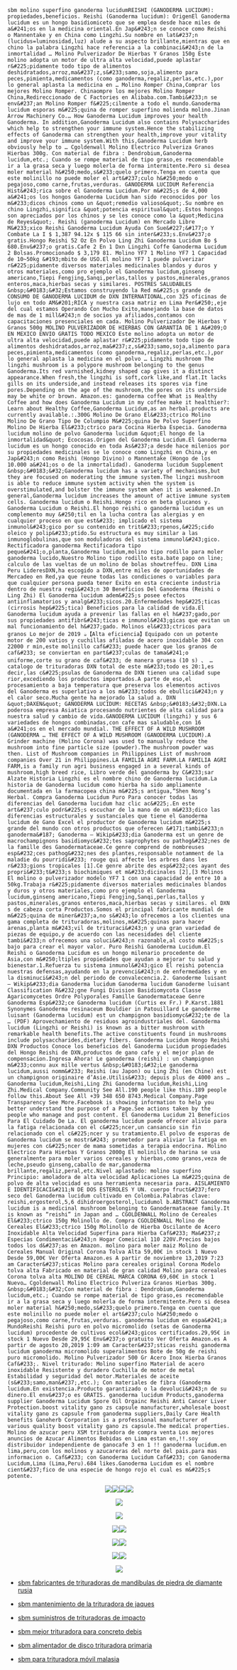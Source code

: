 
```
sbm molino superfino ganoderma lucidumREISHI (GANODERMA LUCIDUM): propiedades,beneficios. Reishi (Ganoderma lucidum): OrigenEl Ganoderma lucidum es un hongo basidiomiceto que se emplea desde hace miles de a&#241;os en la medicina oriental.En Jap&#243;n se conoce como Reishi o Mannentake y en China como Lingzhi.Su nombre en lat&#237;n (lucidus=luminosidad,luz) alude a su aspecto brillante,mientras que en chino la palabra Lingzhi hace referencia a la combinaci&#243;n de la inmortalidad … Molino Pulverizador De Hierbas Y Granos 150g Este molino adopta un motor de ultra alta velocidad,puede aplastar r&#225;pidamente todo tipo de alimentos deshidratados,arroz,ma&#237;z,s&#233;samo,soja,alimento para peces,pimienta,medicamentos (como ganoderma,regaliz,perlas,etc.),por lo general aplasta la medicina en … Molino Romper China,Comprar los mejores Molino Romper. Chinaompre los mejores Molino Romper China,Redireccionado de C Factories en Alibaba.com.Tambi&#233;n se env&#237;an Molino Romper f&#225;cilmente a todo el mundo.Ganoderma lucidum esporas m&#225;quina de romper superfino molienda molino.Jinan Arrow Machinery Co.… How Ganoderma Lucidum improves your health Ganoderma. In addition,Ganoderma Lucidum also contains Polysaccharides which help to strengthen your immune system.Hence the stabilizing effects of Ganoderma can strengthen your health,improve your vitality and improve your immune system.With this,Ganoderma Lucidum herb obviously help to … Cgoldenwall Molino Electrico Pulveriza Granos Hierbas 300g. Con material de fibra : Dendrobium,Ganoderma lucidum,etc.; Cuando se rompe material de tipo graso,es recomendable ir a la grasa seca y luego molerla de forma intermitente.Pero si desea moler material h&#250;medo,s&#233;quelo primero.Tenga en cuenta que este molinillo no puede moler el art&#237;culo h&#250;medo o pegajoso,como carne,frutas,verduras. GANODERMA LUCIDUM Referencia Hist&#243;rica sobre el Ganoderma Lucidum.Por m&#225;s de 4,000 a&#241;os los hongos Ganoderma Lucidum han sido reconocidos por los m&#233;dicos chinos como un &quot;remedio valioso&quot;.Su nombre en chino Lingzhi,significa &quot;potencia espiritual&quot;.Estos hongos son apreciados por los chinos y se les conoce como la &quot;Medicina de Reyes&quot;. Reishi (ganoderma Lucidum) en Mercado Libre M&#233;xico Reishi Ganoderma Lucidum Ayuda Con Sue&#227;&#177;o Y Combate La I $ 1,387 94.12x $ 115 66 sin inter&#233;s.Env&#237;o gratis.Hongo Reishi 52 Oz En Polvo Ling Zhi Ganoderma Lucidum Bo $ 680.Env&#237;o gratis.Cafe 2 En 1 Dxn Lingzhi Coffe Ganoderma Lucidum 2 Bolsas.Promocionado $ 3,179 81. Molino YF7 1 Molino YF7 1 Capacidad de 10~50kg &#193;mbito de USO.El molino YF7 1 puede pulverizar r&#225;pidamente diversos materiales medicinales blandos y duros y otros materiales,como pro ejemplo el Ganoderma lucidum,ginseng americano,Tiepi Fengjing,Sanqi,perlas,tallos y pastos,minerales,granos enteros,maca,hierbas secas y similares. POSTRES SALUDABLES &nbsp;&#0183;&#32;Estamos construyendo la Red m&#225;s grande de CONSUMO DE GANODERMA LUCIDUM de DXN INTERNATIONAL,con 325 oficinas de lujo en todo AM&#201;RICA y nuestra casa matriz en Lima Per&#250;,eje del cual estamos Operando Con Mucho Exito,manejando la base de datos de mas de 1 mill&#243;n de socios ya afiliados,contamos con capacitaciones presenciales en cada. Molino Pulverizador De Hierbas Y Granos 500g MOLINO PULVERIZADOR DE HIERBAS CON GARANTIA DE 1 A&#209;O EN MEXICO ENVIO GRATIS TODO MEXICO Este molino adopta un motor de ultra alta velocidad,puede aplastar r&#225;pidamente todo tipo de alimentos deshidratados,arroz,ma&#237;z,s&#233;samo,soja,alimento para peces,pimienta,medicamentos (como ganoderma,regaliz,perlas,etc.),por lo general aplasta la medicina en el polvo … Lingzhi mushroom The lingzhi mushroom is a polypore mushroom belonging to the genus Ganoderma.Its red varnished,kidney shaped cap gives it a distinct appearance.When fresh,the lingzhi is soft,cork like,and flat.It lacks gills on its underside,and instead releases its spores via fine pores.Depending on the age of the mushroom,the pores on its underside may be white or brown. Amazon.es: ganoderma coffee What is Healthy Coffee and how does Ganoderma Lucidum in my coffee make it healthier?: Learn about Healthy Coffee,Ganoderma Lucidum,as an herbal.products are currently available.:.300G Molino De Grano El&#233;ctrico Molino Molino De Grano Tipo De Columpio M&#225;quina De Polvo Superfino Molino De Hierba El&#233;ctrico para Cocina Hierba Especia. Ganoderma lucidum molino de polvo Ganoderma lucidum &quot;El hongo de la inmortalidad&quot; Ecocosas.Origen del Ganoderma Lucidum.El Ganoderma lucidum es un hongo conocido en toda As&#237;a desde hace milenios por su propiedades medicinales se lo conoce como Lingzhi en China,y en Jap&#243;n como Reishi (Hongo Divino) o Mannentake (Hongo de los 10.000 a&#241;os o de la inmortalidad). Ganoderma lucidum Supplement &nbsp;&#0183;&#32;Ganoderma lucidum has a variety of mechanisms,but they are focused on moderating the immune system.The lingzi mushroom is able to reduce immune system activity when the system is overstimulated,and bolster the immune system when it is weakened.In general,Ganoderma lucidum increases the amount of active immune system cells. Ganoderma lucidum o Reishi.Hongo rico en beta glucanos y. Ganoderma Lucidum o Reishi.El hongo reishi o ganoderma lucidum es un complemento muy &#250;til en la lucha contra las alergias y en cualquier proceso en que est&#233; implicado el sistema inmunol&#243;gico por su contenido en trit&#233;rpenos,&#225;cido oleico y polip&#233;ptido.Su estructura es muy similar a las inmunoglobulinas,que son moduladoras del sistema inmunol&#243;gico. Rectificadora ganoderma Rectificadora tipo peque&#241;o,planta,Ganoderma lucidum,molino tipo rodillo para moler ganoderma lucido,Nuestro Molino tipo rodillo esta.bate papo on line; calculo de las vueltas de un molino de bolas showtreffeu. DXN Lima Peru LideresDXN,ha escogido a DXN,entre miles de oportunidades de Mercadeo en Red,ya que reune todas las condiciones o variables para que cualquier persona pueda tener Exito en esta creciente industria dentro de nuestra regi&#243;n 30 Beneficios Del Ganoderma (Reishi o Ling Zhi) El Ganoderma lucidum adem&#225;s posee efectos antiinflamatorios y analg&#233;sicos.20.Enfermedades hep&#225;ticas (cirrosis hep&#225;tica) Beneficios para la calidad de vida.El Ganoderma lucidum ayuda a prevenir las fallas en el h&#237;gado,por sus propiedades antifibr&#243;ticas e inmunol&#243;gicas que evitan un mal funcionamiento del h&#237;gado. Molinos el&#233;ctricos para granos Lo mejor de 2019 ☕【Alta eficiencia】Equipado con un potente motor de 200 vatios y cuchillas afiladas de acero inoxidable 304 con 22000 r min,este molinillo caf&#233; puede hacer que los granos de caf&#233; se conviertan en part&#237;culas de tama&#241;o uniforme,corte su grano de caf&#233; de manera gruesa (10 s) 、 … catalogo de trituradoras DXN total de este m&#233;todo es 20:1,es decir,las c&#225;psulas de Ganoderma de DXN tienen una calidad supe rior,excediendo los productos importados.A parte de eso,el procesamiento a baja temperatura que preserva los elementos activos del Ganoderma es superlativo a los m&#233;todos de ebullici&#243;n y el calor seco.Mucha gente ha mejorado la salud a. DXN &quot;DAXEN&quot; GANODERMA LUCIDUM: RECETAS &nbsp;&#0183;&#32;DXN.La poderosa empresa Asiatica procesando nutrientes de alta calidad para nuestra salud y cambio de vida.GANODERMA LUCIDUM (lingzhi) y sus 6 variedades de hongos combinadas,con cafe mas saludable,con 16 a&#241;os en el mercado mundial. THE EFFECT OF A WILD MUSHROOM (GANODERMA … THE EFFECT OF A WILD MUSHROOM (GANODERMA LUCIDUM).A Grinder machine (Molino Corona) was used to manually reduce the mushroom into fine particle size (powder).The mushroom powder was then. List of Mushroom companies in Philippines List of mushroom companies Over 21 in Philippines.LA FAMILIA AGRI FARM.LA FAMILIA AGRI FARM,is a family run agri business engaged in a several kinds of mushroom,high breed rice, Libro verde del ganoderma by C&#233;sar Alzate Historia Lingzhi es el nombre chino de Ganoderma lucidum.La historia de Ganoderma lucidum como hierba ha sido ampliamente documentada en la farmacopea china m&#225;s antigua,“Shen Nong’s Herbal. Compra Ganoderma Lucidum Puro Para conocer todas las diferencias del Ganoderma lucidum haz clic ac&#225;.En este art&#237;culo podr&#225;s escuchar de la mano de un m&#233;dico las diferencias estructurales y sustanciales que tiene el Ganoderma lucidum de Gano Excel el productor de Ganoderma lucidum m&#225;s grande del mundo con otros productos que oferecen &#171;tambi&#233;n ganoderma&#187; Ganoderma — Wikip&#233;dia Ganoderma est un genre de macrochampignons basidiomyc&#232;tes saprophytes ou pathog&#232;nes de la famille des Ganodermataceae.Ce genre comprend de nombreuses esp&#232;ces pathog&#232;nes des plantes,responsable notamment de la maladie du pourridi&#233; rouge qui affecte les arbres dans les r&#233;gions tropicales [1].Ce genre abrite des esp&#232;ces ayant des propri&#233;t&#233;s biochimiques et m&#233;dicinales [2],[3 Molinos El molino o pulverizador modelo YF7 1 con una capacidad de entre 10 a 50kg.Trabaja r&#225;pidamente diversos materiales medicinales blandos y duros y otros materiales,como pro ejemplo el Ganoderma lucidum,ginseng americano,Tiepi Fengjing,Sanqi,perlas,tallos y pastos,minerales,granos enteros,maca,hierbas secas y similares. el DXN s de cabeza corta Productos.Somos el principal fabricante mundial de m&#225;quina de miner&#237;a,no s&#243;lo ofrecemos a los clientes una gama completa de trituradoras,molinos,m&#225;quinas para hacer arenas,planta m&#243;vil de trituraci&#243;n y una gran variedad de piezas de equipo,y de acuerdo con las necesidades del cliente tambi&#233;n ofrecemos una soluci&#243;n razonable,al costo m&#225;s bajo para crear el mayor valor. Puro Reishi Ganoderma Lucidum.El Reishi o Ganoderma Lucidum es un hongo milenario procedente de Asia,con m&#250;ltiples propiedades que ayudan a mejorar tu salud y bienestar.1.Refuerza tu sistema inmunol&#243;gico El reishi potencia nuestras defensas,ayudando en la prevenci&#243;n de enfermedades y en la disminuci&#243;n del periodo de convalecencia.2. Ganoderme luisant — Wikip&#233;dia Ganoderma lucidum Ganoderma lucidum Ganoderme luisant Classification R&#232;gne Fungi Division Basidiomycota Classe Agaricomycetes Ordre Polyporales Famille Ganodermataceae Genre Ganoderma Esp&#232;ce Ganoderma lucidum (Curtis ex Fr.) P.Karst.1881 Synonymes Ganoderma resinaceum Bouldier in Patouillard Le ganoderme luisant (Ganoderma lucidum) est un champignon basidiomyc&#232;te de la … (PDF) Aprovechamiento de residuos agroindustriales del. Ganoderma lucidum (Lingzhi or Reishi) is known as a bitter mushroom with remarkable health benefits.The active constituents found in mushrooms include polysaccharides,dietary fibers. Ganoderma Lucidum Hongo Reishi DXN Productos Conoce los beneficios del Ganoderma Lucidum propiedades del Hongo Reishi de DXN,productos de gano cafe y el mejor plan de compensacion.Ingresa Ahora! Le ganoderma (reishi) : un champignon m&#233;connu aux mille vertus &nbsp;&#0183;&#32;Le ganoderma lucidum,aussi nomm&#233; Reishi (au Japon) ou Ling Zhi (en Chine) est un champignon originaire d’Asie.Utilis&#233; depuis plus de 4000 ans … Ganoderma lucidum,Reishi,Ling Zhi Ganoderma lucidum,Reishi,Ling Zhi.Medical Company.Community See All.190 people like this.189 people follow this.About See All +39 348 650 8743.Medical Company.Page Transparency See More.Facebook is showing information to help you better understand the purpose of a Page.See actions taken by the people who manage and post content. El Ganoderma Lucidum 21 Beneficios Para El Cuidado De La. El ganoderma lucidum puede ofrecer alivio para la fatiga relacionada con el c&#225;ncer,un cansancio sin fin relacionado con el c&#225;ncer y su tratamiento.El polvo de esporas de Ganoderma lucidum se mostr&#243; prometedor para aliviar la fatiga en mujeres con c&#225;ncer de mama sometidas a terapia endocrina. Molino Electrico Para Hierbas Y Granos 2000g El molinillo de harina se usa generalmente para moler varios cereales y hierbas,como granos,veza de leche,pseudo ginseng,caballo de mar,ganoderma brillante,regaliz,peral,etc.Nivel aplastado: molino superfino Principio: amoladora de alta velocidad Aplicaciones La m&#225;quina de polvo de alta velocidad es una herramienta necesaria para. AISLAMIENTO E IDENTIFICACI&#211;N DE DOS ESTEROLES Y UN. cuerpo fruct&#237;fero seco del Ganoderma lucidum cultivado en Colombia.Palabras clave: reishi,ergosterol,5,6 dihidroergosterol,lucidumol b.ABSTRACT Ganoderma lucidum is a medicinal mushroom belonging to Ganodermataceae family.It is known as “reishi” in Japan and … CGOLDENWALL Molino de Cereales El&#233;ctrico 150g Molinollo de. Compra CGOLDENWALL Molino de Cereales El&#233;ctrico 150g Molinollo de Hierba Oscilante de Acero Inoxidable Alta Velocidad Superfina para Hierba Caf&#233; Ma&#237;z Especias Condimentaci&#243;n Hogar Comeicial 110 220V.Precios bajos todos los d&#237;as en Amazon. molino para moler maiz Molino de Cereales Manual Original Corona Tolva Alta 59,00€ in stock 1 Nuevo Desde 59,00€ Ver Oferta Amazon.es A partir de noviembre 13,2019 7:23 am Caracter&#237;sticas Molino para cereales original Corona Modelo tolva alta Fabricado en material de gran calidad Molino para cereales Corona tolva alta MOLINO DE CEREAL MARCA CORONA 69,60€ in stock 1 Nuevo… Cgoldenwall Molino Electrico Pulveriza Granos Hierbas 300g. &nbsp;&#0183;&#32;Con material de fibra : Dendrobium,Ganoderma lucidum,etc.; Cuando se rompe material de tipo graso,es recomendable ir a la grasa seca y luego molerla de forma intermitente.Pero si desea moler material h&#250;medo,s&#233;quelo primero.Tenga en cuenta que este molinillo no puede moler el art&#237;culo h&#250;medo o pegajoso,como carne,frutas,verduras. ganoderma lucidum en espa&#241;a MundoReishi Reishi puro en polvo micromolido (setas de Ganoderma lucidum) procedente de cultivos ecol&#243;gicos certificados.29,95€ in stock 1 Nuevo Desde 29,95€ Env&#237;o gratuito Ver Oferta Amazon.es A partir de agosto 20,2019 1:09 am Caracter&#237;sticas reishi ganoderma lucidum ganoderma micromolido superalimentos Bote de 50g de reishi puro micromolido. Molino Pulverizador 500 Gr Acero Inox Hierba Granos Caf&#233;. Nivel triturado: Molino superfino Material de acero inoxidable Resistente y duradero Cuchilla de motor de metal Estabilidad y seguridad del motor.Materiales de aceite (s&#233;samo,man&#237;,etc.); Con materiales de fibra (Ganoderma lucidum.En existencia.Producto garantizado o la devoluci&#243;n de su dinero.El env&#237;o es GRATIS. ganoderma lucidum Products,ganoderma supplier Ganoderma Lucidum Spore Oil Orgainc Reishi Anti Cancer Liver Protection.boost vitality gano zs capsule manufacturer,wholesale boost vitality gano zs capsule from ganoderma suppliers,Daily Care Health benefits Ganoherb Corporation is a professional manufacturer of various quality boost vitality gano zs capsule.The medical properties. Molino de azucar peru XSM trituradora de compra venta Los mejores anuncios de Azucar Alimentos Bebidas en Lima estan en,!!.soy distribuidor independiente de ganocafe 3 en 1 !! ganoderma lucidum.en lima,peru,con los molinos y azucareras del norte del pais.para mas informacion o. Caf&#233; con Ganoderma Lucidum Caf&#233; con Ganoderma Lucidum,Lima (Lima,Peru).684 likes.Ganoderma Lucidum es el nombre cient&#237;fico de una especie de hongo rojo el cual es m&#225;s potente. 
```

<div align="center">

<a href="https://es-mill.shibang-china.com/github&k=sbm+molino+superfino+ganoderma+lucidum"><img src="https://static.shibang-china.com/es/mill/index.jpg"></a><a href="https://es-mill.shibang-china.com/materials.htmlgithub&k=sbm+molino+superfino+ganoderma+lucidum"><img src="https://static.shibang-china.com/es/mill/materials.jpg"></a><a href="https://es-mill.shibang-china.com/about.htmlgithub&k=sbm+molino+superfino+ganoderma+lucidum"><img src="https://static.shibang-china.com/es/mill/about.jpg"></a><a href="https://es-mill.shibang-china.com/contact.htmlgithub&k=sbm+molino+superfino+ganoderma+lucidum"><img src="https://static.shibang-china.com/es/mill/contact.jpg"></a>

<a href="https://es-mill.shibang-china.com/github&k=sbm+molino+superfino+ganoderma+lucidum"><img src="https://static.shibang-china.com/es/mill/banner.jpg"></a>

<a href="https://swt.shibang-china.com/github&k=sbm+molino+superfino+ganoderma+lucidum"><img src="https://static.shibang-china.com/es/mill/chat.jpg"></a>

<a href="https://es-mill.shibang-china.com/products/vertical-roller-mill.htmlgithub&k=sbm+molino+superfino+ganoderma+lucidum"><img src="https://static.shibang-china.com/es/mill/vertical.jpg"></a><a href="https://es-mill.shibang-china.com/products/raymond-mill.htmlgithub&k=sbm+molino+superfino+ganoderma+lucidum"><img src="https://static.shibang-china.com/es/mill/raymond.jpg"></a>

<a href="https://es-mill.shibang-china.com/products/ultrafine-grinding-mill.htmlgithub&k=sbm+molino+superfino+ganoderma+lucidum"><img src="https://static.shibang-china.com/es/mill/ultrafine.jpg"></a><a href="https://es-mill.shibang-china.com/products/trapezium-grinding-mill.htmlgithub&k=sbm+molino+superfino+ganoderma+lucidum"><img src="https://static.shibang-china.com/es/mill/trapezium.jpg"></a>

<a href="https://es-mill.shibang-china.com/products/ball-mill.htmlgithub&k=sbm+molino+superfino+ganoderma+lucidum"><img src="https://static.shibang-china.com/es/mill/ball.jpg"></a><a href="https://es-mill.shibang-china.com/products/hammer-mill.htmlgithub&k=sbm+molino+superfino+ganoderma+lucidum"><img src="https://static.shibang-china.com/es/mill/hammer.jpg"></a>

<a href="https://swt.shibang-china.com/github&k=sbm+molino+superfino+ganoderma+lucidum"><img src="https://static.shibang-china.com/es/mill/case.jpg"></a>

</div>


* [sbm fabricantes de trituradoras de mandíbulas de piedra de diamante rusia](sbm%20fabricantes%20de%20trituradoras%20de%20mand%C3%ADbulas%20de%20piedra%20de%20diamante%20rusia.md)

* [sbm mantenimiento de la trituradora de jaques](sbm%20mantenimiento%20de%20la%20trituradora%20de%20jaques.md)

* [sbm suministros de trituradoras de impacto](sbm%20suministros%20de%20trituradoras%20de%20impacto.md)

* [sbm mejor trituradora para concreto debis](sbm%20mejor%20trituradora%20para%20concreto%20debis.md)

* [sbm alimentador de disco trituradora primaria](sbm%20alimentador%20de%20disco%20trituradora%20primaria.md)

* [sbm para trituradora móvil malasia](sbm%20para%20trituradora%20m%C3%B3vil%20malasia.md)